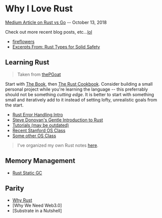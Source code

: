 # Why I Love Rust

[Medium Article on Rust vs Go](https://medium.com/@george3d6/the-success-of-go-heralds-that-of-rust-73cb2e4c0500) -- October 13, 2018

Check out more recent blog posts, etc...[lol](http://lmgtfy.com/?q=Why+I+love+Rust)

* [fireflowers](https://brson.github.io/fireflowers/)
* [Excerpts From: Rust Types for Solid Safety](https://web.stanford.edu/class/cs140e/notes/lec2/paper.pdf)

## Learning Rust
> Taken from [thePGoat](https://github.com/thePGoat/madamePsychosis)

Start with [The Book](https://doc.rust-lang.org/book/), then [The Rust Cookbook](https://rust-lang-nursery.github.io/rust-cookbook/). Consider building a small personal project while you're learning the language -- this preferrably should not be something *cutting edge*. It is better to start with something small and iteratively add to it instead of setting lofty, unrealistic goals from the start. 

* [Rust Error Handling Intro](https://brson.github.io/2016/11/30/starting-with-error-chain)
* [Steve Donovan's Gentle Introduction to Rust](https://stevedonovan.github.io/rust-gentle-intro/readme.html)
* [Tutorials (may be outdated)](http://aml3.github.io/RustTutorial/html/toc.html)
* [Recent Stanford OS Class](https://web.stanford.edu/class/cs140e/syllabus/#schedule)
* [Some other OS Class](http://ozark.hendrix.edu/~ferrer/courses/os/)

> I've organized my own Rust notes [here](https://github.com/AmarRSingh/CS1501/tree/master/Tracks/AppDev/Rust).

## Memory Management

* [Rust Static GC](https://words.steveklabnik.com/borrow-checking-escape-analysis-and-the-generational-hypothesis)

## Parity
* [Why Rust](https://medium.com/paritytech/why-rust-846fd3320d3f)
* [Why We Need Web3.0]
* [Substrate in a Nutshell]
